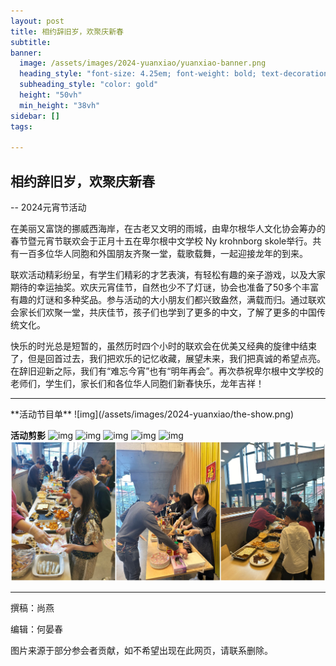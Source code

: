 ```yaml
---
layout: post
title: 相约辞旧岁，欢聚庆新春
subtitle: 
banner:
  image: /assets/images/2024-yuanxiao/yuanxiao-banner.png
  heading_style: "font-size: 4.25em; font-weight: bold; text-decoration: underline"
  subheading_style: "color: gold"
  height: "50vh"
  min_height: "38vh"
sidebar: []
tags: 

---
```


## 相约辞旧岁，欢聚庆新春

-- 2024元宵节活动

在美丽又富饶的挪威西海岸，在古老又文明的雨城，由卑尔根华人文化协会筹办的春节暨元宵节联欢会于正月十五在卑尔根中文学校 Ny krohnborg skole举行。共有一百多位华人同胞和外国朋友齐聚一堂，载歌载舞，一起迎接龙年的到来。

联欢活动精彩纷呈，有学生们精彩的才艺表演，有轻松有趣的亲子游戏，以及大家期待的幸运抽奖。欢庆元宵佳节，自然也少不了灯谜，协会也准备了50多个丰富有趣的灯谜和多种奖品。参与活动的大小朋友们都兴致盎然，满载而归。通过联欢会家长们欢聚一堂，共庆佳节，孩子们也学到了更多的中文，了解了更多的中国传统文化。

快乐的时光总是短暂的，虽然历时四个小时的联欢会在优美又经典的旋律中结束了，但是回首过去，我们把欢乐的记忆收藏，展望未来，我们把真诚的希望点亮。在辞旧迎新之际，我们有“难忘今宵”也有“明年再会”。再次恭祝卑尔根中文学校的老师们，学生们，家长们和各位华人同胞们新春快乐，龙年吉祥！

<hr>
**活动节目单**
![img](/assets/images/2024-yuanxiao/the-show.png)

**活动剪影**
![img](/assets/images/2024-yuanxiao/Collage/Collage_20240226_225403.jpg)
![img](/assets/images/2024-yuanxiao/Collage/Collage_20240226_225748.jpg)
![img](/assets/images/2024-yuanxiao/Collage/Collage_20240226_225902.jpg)
![img](/assets/images/2024-yuanxiao/Collage/Collage_20240226_231504.jpg)
![img](/assets/images/2024-yuanxiao/Collage/Collage_20240226_231759.jpg)
![img](/assets/images/2024-yuanxiao/Collage/Collage_20240226_230153.jpg)

<hr>

撰稿：尚燕

编辑：何晏春

图片来源于部分参会者贡献，如不希望出现在此网页，请联系删除。




